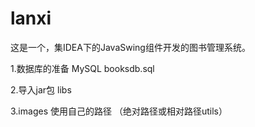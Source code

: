 # lanxi
这是一个，集IDEA下的JavaSwing组件开发的图书管理系统。

1.数据库的准备 MySQL booksdb.sql

2.导入jar包 libs 

3.images 使用自己的路径 （绝对路径或相对路径utils）
